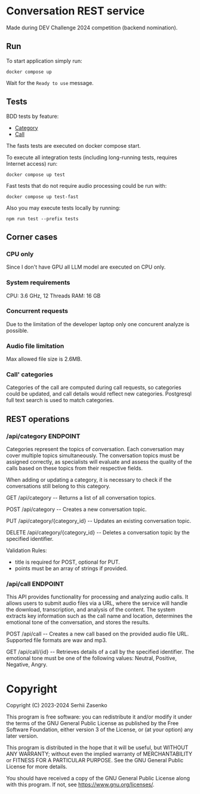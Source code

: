 # Conversation REST service

Made during DEV Challenge 2024 competition (backend nomination).

## Run

To start application simply run:

```
docker compose up
```

Wait for the `Ready to use` message.

## Tests

BDD tests by feature:
  * [Category](./tests/features/category.feature)
  * [Call](./tests/features/call.feature)

The fasts tests are executed on docker compose start.

To execute all integration tests (including long-running tests, requires
Internet access) run:
```
docker compose up test
```

Fast tests that do not require audio processing could be run with:
```
docker compose up test-fast
```

Also you may execute tests locally by running:

```
npm run test --prefix tests
```

## Corner cases

### CPU only

Since I don't have GPU all LLM model are executed on CPU only.

### System requirements

CPU: 3.6 GHz, 12 Threads
RAM: 16 GB 

### Concurrent requests

Due to the limitation of the developer laptop only one concurent analyze is possible.

### Audio file limitation

Max allowed file size is 2.6MB.

### Call' categories

Categories of the call are computed during call requests, so categories could
be updated, and call details would reflect new categories.
Postgresql full text search is used to match categories.

## REST operations

### /api/category ENDPOINT

Categories represent the topics of conversation. Each conversation may cover
multiple topics simultaneously. The conversation topics must be assigned
correctly, as specialists will evaluate and assess the quality of the calls
based on these topics from their respective fields.

When adding or updating a category, it is necessary to check if the conversations still belong to this category.

GET /api/category -- Returns a list of all conversation topics.

POST /api/category -- Creates a new conversation topic.

PUT /api/category/{category_id} -- Updates an existing conversation topic.

DELETE /api/category/{category_id} -- Deletes a conversation topic by the specified identifier.

Validation Rules:
- title is required for POST, optional for PUT.
- points must be an array of strings if provided.

### /api/call ENDPOINT

This API provides functionality for processing and analyzing audio calls. It
allows users to submit audio files via a URL, where the service will handle the
download, transcription, and analysis of the content. The system extracts key
information such as the call name and location, determines the emotional
tone of the conversation, and stores the results.

POST /api/call -- Creates a new call based on the provided audio file URL. Supported file formats are wav and mp3.

GET /api/call/{id} -- Retrieves details of a call by the specified identifier.
The emotional tone must be one of the following values: Neutral, Positive,
Negative, Angry.

# Copyright

Copyright (C) 2023-2024 Serhii Zasenko

This program is free software: you can redistribute it and/or modify
it under the terms of the GNU General Public License as published by
the Free Software Foundation, either version 3 of the License, or
(at your option) any later version.

This program is distributed in the hope that it will be useful,
but WITHOUT ANY WARRANTY; without even the implied warranty of
MERCHANTABILITY or FITNESS FOR A PARTICULAR PURPOSE.  See the
GNU General Public License for more details.

You should have received a copy of the GNU General Public License
along with this program.  If not, see <https://www.gnu.org/licenses/>.
